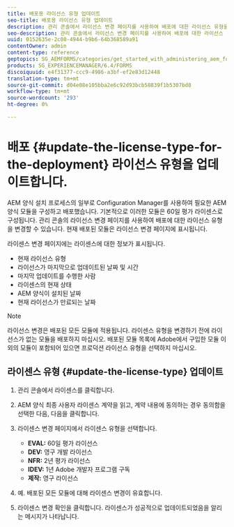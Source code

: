 ```yaml
---
title: 배포용 라이선스 유형 업데이트
seo-title: 배포용 라이선스 유형 업데이트
description: 관리 콘솔에서 라이선스 변경 페이지를 사용하여 배포에 대한 라이선스 유형을 업데이트합니다.
seo-description: 관리 콘솔에서 라이선스 변경 페이지를 사용하여 배포에 대한 라이선스 유형을 업데이트합니다.
uuid: 0152635e-2c00-4944-b9b6-64b368589a91
contentOwner: admin
content-type: reference
geptopics: SG_AEMFORMS/categories/get_started_with_administering_aem_forms_on_jee
products: SG_EXPERIENCEMANAGER/6.4/FORMS
discoiquuid: e4f31377-ccc9-4986-a3bf-ef2e83d12448
translation-type: tm+mt
source-git-commit: d04e08e105bba2e6c92d93bcb58839f1b5307bd8
workflow-type: tm+mt
source-wordcount: '293'
ht-degree: 0%

---
```



# 배포 {#update-the-license-type-for-the-deployment} 라이선스 유형을 업데이트합니다.

AEM 양식 설치 프로세스의 일부로 Configuration Manager를 사용하여 필요한 AEM 양식 모듈을 구성하고 배포했습니다. 기본적으로 이러한 모듈은 60일 평가 라이센스로 구성됩니다. 관리 콘솔의 라이선스 변경 페이지를 사용하여 배포에 대한 라이선스 유형을 변경할 수 있습니다. 현재 배포된 모듈은 라이선스 변경 페이지에 표시됩니다.

라이센스 변경 페이지에는 라이센스에 대한 정보가 표시됩니다.

* 현재 라이선스 유형
* 라이선스가 마지막으로 업데이트된 날짜 및 시간
* 마지막 업데이트를 수행한 사람
* 라이센스의 현재 상태
* AEM 양식이 설치된 날짜
* 현재 라이선스가 만료되는 날짜

>[!NOTE]
>
>라이선스 변경은 배포된 모든 모듈에 적용됩니다. 라이센스 유형을 변경하기 전에 라이선스가 없는 모듈을 배포하지 마십시오. 배포된 모듈 목록에 Adobe에서 구입한 모듈 이외의 모듈이 포함되어 있으면 프로덕션 라이선스 유형을 선택하지 마십시오.

## 라이센스 유형 {#update-the-license-type} 업데이트

1. 관리 콘솔에서 라이센스를 클릭합니다.
1. AEM 양식 최종 사용자 라이센스 계약을 읽고, 계약 내용에 동의하는 경우 동의함을 선택한 다음, 다음을 클릭합니다.
1. 라이센스 변경 페이지에서 라이센스 유형을 선택합니다.

   * **EVAL:** 60일 평가 라이선스
   * **DEV:** 영구 개발 라이선스
   * **NFR:** 2년 평가 라이선스
   * **IDEV:** 1년 Adobe 개발자 프로그램 구독
   * **제작:** 영구 라이선스

1. 예. 배포된 모든 모듈에 대해 라이센스 변경이 유효합니다.
1. 라이센스 변경 확인을 클릭합니다. 라이센스가 성공적으로 업데이트되었음을 알리는 메시지가 나타납니다.

